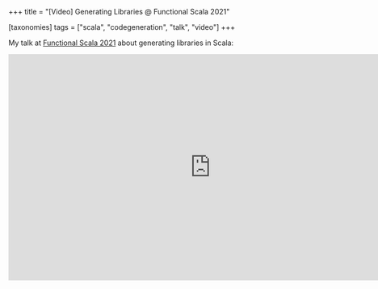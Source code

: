 +++
title = "[Video] Generating Libraries @ Functional Scala 2021"

[taxonomies]
tags = ["scala", "codegeneration", "talk", "video"]
+++

My talk at [Functional Scala 2021](https://www.functionalscala.com/) about generating libraries in Scala:

<iframe width="800" height="450" src="https://www.youtube.com/embed/HCPTmytex3U" title="YouTube video player" frameborder="0" allow="accelerometer; autoplay; clipboard-write; encrypted-media; gyroscope; picture-in-picture" allowfullscreen></iframe>

